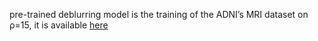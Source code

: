 pre-trained deblurring model is the training of the ADNI’s MRI dataset on ρ=15, it is available [here](https://drive.google.com/file/d/1c-OTA1_qWbepi-RW_b_vVzIFlswWGEJb/view?usp=sharing)

